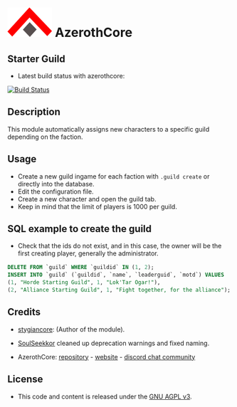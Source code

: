# ![logo](https://raw.githubusercontent.com/azerothcore/azerothcore.github.io/master/images/logo-github.png) AzerothCore

## Starter Guild

- Latest build status with azerothcore:

[![Build Status](https://github.com/azerothcore/mod-starter-guild/workflows/core-build/badge.svg)](https://github.com/azerothcore/mod-starter-guild)

## Description

This module automatically assigns new characters to a specific guild depending on the faction.

## Usage

- Create a new guild ingame for each faction with `.guild create` or directly into the database.
- Edit the configuration file.
- Create a new character and open the guild tab.
- Keep in mind that the limit of players is 1000 per guild.

## SQL example to create the guild

- Check that the ids do not exist, and in this case, the owner will be the first creating player, generally the administrator.

```sql
DELETE FROM `guild` WHERE `guildid` IN (1, 2);
INSERT INTO `guild` (`guildid`, `name`, `leaderguid`, `motd`) VALUES
(1, "Horde Starting Guild", 1, "Lok'Tar Ogar!"),
(2, "Alliance Starting Guild", 1, "Fight together, for the alliance");
```

## Credits

* [stygiancore](  http://stygianthebest.github.io ): (Author of the module).
* [SoulSeekkor]( https://github.com/SoulSeekkor ) cleaned up deprecation warnings and fixed naming.

* AzerothCore: [repository](https://github.com/azerothcore) - [website](http://azerothcore.org/) - [discord chat community](https://discord.gg/PaqQRkd)

## License

- This code and content is released under the [GNU AGPL v3](https://github.com/azerothcore/azerothcore-wotlk/blob/master/LICENSE-AGPL3).
